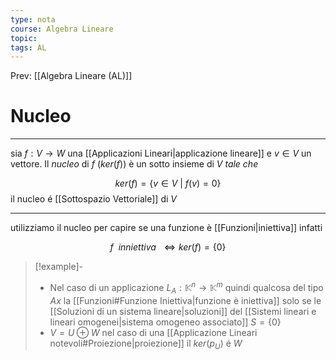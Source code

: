 ```yaml
---
type: nota
course: Algebra Lineare
topic: 
tags: AL
---
```


Prev: [[Algebra Lineare (AL)]]

# Nucleo
---
sia $f: V\rightarrow W$ una [[Applicazioni Lineari|applicazione lineare]]  e $v\in V$ un vettore. 
Il _nucleo_   di $f$ ($ker(f)$) è un sotto insieme di  $V$ _tale che_ 

$$
ker (f) =\{ v \in V\  |\  f(v)=0\}
$$
il nucleo é [[Sottospazio Vettoriale]] di $V$

---

utilizziamo il nucleo per capire se una funzione è [[Funzioni|iniettiva]] infatti

$$
 f\ \  inniettiva\ \ \iff ker(f) = \{0\}
$$

> [!example]-
> - Nel caso di un applicazione $L_A:\mathbb{K}^n \rightarrow \mathbb{K}^m$ quindi qualcosa del tipo $Ax$ la [[Funzioni#Funzione Iniettiva|funzione è iniettiva]] solo se le [[Soluzioni di un sistema lineare|soluzioni]] del [[Sistemi lineari e lineari omogenei|sistema omogeneo associato]] $S=\{0\}$
> - $V = U\oplus W$ nel caso di una [[Applicazione Lineari notevoli#Proiezione|proiezione]] il $ker(p_U)$ é $W$
